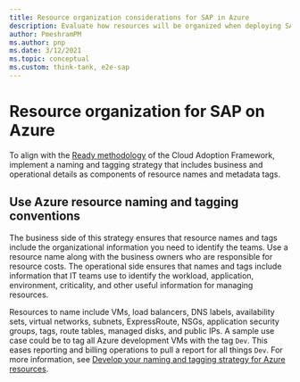 ```yaml
---
title: Resource organization considerations for SAP in Azure
description: Evaluate how resources will be organized when deploying SAP to Azure.
author: PmeshramPM
ms.author: pnp
ms.date: 3/12/2021
ms.topic: conceptual
ms.custom: think-tank, e2e-sap
---
```


<!-- docutune:casing "Azure Fence Agent" -->
<!-- docutune:ignore DB -->

# Resource organization for SAP on Azure

To align with the [Ready methodology](../../ready/index.md) of the Cloud Adoption Framework, implement a naming and tagging strategy that includes business and operational details as components of resource names and metadata tags.

## Use Azure resource naming and tagging conventions

The business side of this strategy ensures that resource names and tags include the organizational information you need to identify the teams. Use a resource name along with the business owners who are responsible for resource costs. The operational side ensures that names and tags include information that IT teams use to identify the workload, application, environment, criticality, and other useful information for managing resources.

Resources to name include VMs, load balancers, DNS labels, availability sets, virtual networks, subnets, ExpressRoute, NSGs, application security groups, tags, route tables, managed disks, and public IPs. A sample use case could be to tag all Azure development VMs with the tag `Dev`. This eases reporting and billing operations to pull a report for all things `Dev`. For more information, see [Develop your naming and tagging strategy for Azure resources](../../ready/azure-best-practices/naming-and-tagging.md).